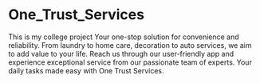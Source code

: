 # One_Trust_Services
This is my college project
Your one-stop solution for convenience and reliability. From laundry to home care, decoration to auto services, we aim to add value to your life. Reach us through our user-friendly app and experience exceptional service from our passionate team of experts. Your daily tasks made easy with One Trust Services.
